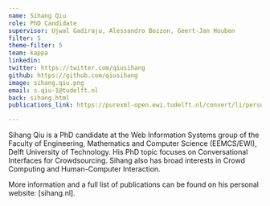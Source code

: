 ```yaml
---
name: Sihang Qiu
role: PhD Candidate
supervisor: Ujwal Gadiraju, Alessandro Bozzon, Geert-Jan Houben
filter: 5
theme-filter: 5
team: kappa
linkedin: 
twitter: https://twitter.com/qiusihang
github: https://github.com/qiusihang
image: sihang.qiu.png
email: s.qiu-1@tudelft.nl
back: sihang.html
publications_link: https://purexml-open.ewi.tudelft.nl/convert/li/persons/2711472e-6867-4429-b4a1-ab5e0fecb178

---
```


Sihang Qiu is a PhD candidate at the Web Information Systems group of the Faculty of Engineering, Mathematics and Computer Science (EEMCS/EWI), Delft University of Technology. His PhD topic focuses on Conversational Interfaces for Crowdsourcing. Sihang also has broad interests in Crowd Computing and Human-Computer Interaction.

More information and a full list of publications can be found on his personal website: [sihang.nl].

